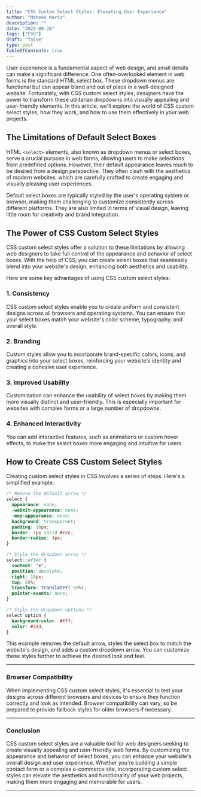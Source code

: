 ```yaml
---
title: "CSS Custom Select Styles: Elevating User Experience"
author: "Maheen Waris"
description: ""
date: "2023-09-26"
tags: ["CSS"]
draft: "false"
type: post
TableOfContents: true
---
```


User experience is a fundamental aspect of web design, and small details can make a significant difference. One often-overlooked element in web forms is the standard HTML select box. These dropdown menus are functional but can appear bland and out of place in a well-designed website. Fortunately, with CSS custom select styles, designers have the power to transform these utilitarian dropdowns into visually appealing and user-friendly elements. In this article, we'll explore the world of CSS custom select styles, how they work, and how to use them effectively in your web projects.

## The Limitations of Default Select Boxes

HTML `<select>` elements, also known as dropdown menus or select boxes, serve a crucial purpose in web forms, allowing users to make selections from predefined options. However, their default appearance leaves much to be desired from a design perspective. They often clash with the aesthetics of modern websites, which are carefully crafted to create engaging and visually pleasing user experiences.

Default select boxes are typically styled by the user's operating system or browser, making them challenging to customize consistently across different platforms. They are also limited in terms of visual design, leaving little room for creativity and brand integration.

## The Power of CSS Custom Select Styles

CSS custom select styles offer a solution to these limitations by allowing web designers to take full control of the appearance and behavior of select boxes. With the help of CSS, you can create select boxes that seamlessly blend into your website's design, enhancing both aesthetics and usability.

Here are some key advantages of using CSS custom select styles:

### 1. Consistency

CSS custom select styles enable you to create uniform and consistent designs across all browsers and operating systems. You can ensure that your select boxes match your website's color scheme, typography, and overall style.

### 2. Branding

Custom styles allow you to incorporate brand-specific colors, icons, and graphics into your select boxes, reinforcing your website's identity and creating a cohesive user experience.

### 3. Improved Usability

Customization can enhance the usability of select boxes by making them more visually distinct and user-friendly. This is especially important for websites with complex forms or a large number of dropdowns.

### 4. Enhanced Interactivity

You can add interactive features, such as animations or custom hover effects, to make the select boxes more engaging and intuitive for users.

## How to Create CSS Custom Select Styles

Creating custom select styles in CSS involves a series of steps. Here's a simplified example:

```css
/* Remove the default arrow */
select {
  appearance: none;
  -webkit-appearance: none;
  -moz-appearance: none;
  background: transparent;
  padding: 10px;
  border: 1px solid #ccc;
  border-radius: 4px;
}

/* Style the dropdown arrow */
select::after {
  content: "▼";
  position: absolute;
  right: 10px;
  top: 50%;
  transform: translateY(-50%);
  pointer-events: none;
}

/* Style the dropdown options */
select option {
  background-color: #fff;
  color: #333;
}
```

This example removes the default arrow, styles the select box to match the website's design, and adds a custom dropdown arrow. You can customize these styles further to achieve the desired look and feel.

<hr>

### Browser Compatibility

When implementing CSS custom select styles, it's essential to test your designs across different browsers and devices to ensure they function correctly and look as intended. Browser compatibility can vary, so be prepared to provide fallback styles for older browsers if necessary.

<hr>

### Conclusion

CSS custom select styles are a valuable tool for web designers seeking to create visually appealing and user-friendly web forms. By customizing the appearance and behavior of select boxes, you can enhance your website's overall design and user experience. Whether you're building a simple contact form or a complex e-commerce site, incorporating custom select styles can elevate the aesthetics and functionality of your web projects, making them more engaging and memorable for users.

<script src="https://utteranc.es/client.js"
        repo="maheenwaris/Website"
        issue-term="pathname"
        theme="github-dark"
        crossorigin="anonymous"
        async>
</script>

---
